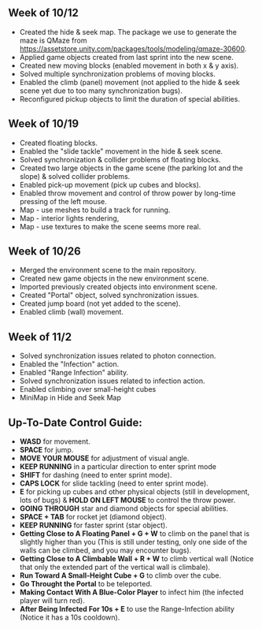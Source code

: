 ## Week of 10/12
* Created the hide & seek map. The package we use to generate the maze is QMaze from https://assetstore.unity.com/packages/tools/modeling/qmaze-30600.
* Applied game objects created from last sprint into the new scene.
* Created new moving blocks (enabled movement in both x & y axis).
* Solved multiple synchronization problems of moving blocks.
* Enabled the climb (panel) movement (not applied to the hide & seek scene yet due to too many synchronization bugs).
* Reconfigured pickup objects to limit the duration of special abilities.

## Week of 10/19
* Created floating blocks.
* Enabled the "slide tackle" movement in the hide & seek scene.
* Solved synchronization & collider problems of floating blocks.
* Created two large objects in the game scene (the parking lot and the slope) & solved collider problems.
* Enabled pick-up movement (pick up cubes and blocks).
* Enabled throw movement and control of throw power by long-time pressing of the left mouse.
* Map - use meshes to build a track for running.
* Map - interior lights rendering,
* Map - use textures to make the scene seems more real.

## Week of 10/26
* Merged the environment scene to the main repository.
* Created new game objects in the new environment scene.
* Imported previously created objects into environment scene.
* Created "Portal" object, solved synchronization issues.
* Created jump board (not yet added to the scene).
* Enabled climb (wall) movement.

## Week of 11/2
* Solved synchronization issues related to photon connection.
* Enabled the "Infection" action.
* Enabled "Range Infection" ability.
* Solved synchronization issues related to infection action.
* Enabled climbing over small-height cubes
* MiniMap in Hide and Seek Map

## Up-To-Date Control Guide:
* **WASD** for movement.
* **SPACE** for jump.
* **MOVE YOUR MOUSE** for adjustment of visual angle.
* **KEEP RUNNING** in a particular direction to enter sprint mode
* **SHIFT** for dashing (need to enter sprint mode).
* **CAPS LOCK** for slide tackling (need to enter sprint mode).
* **E** for picking up cubes and other physical objects (still in development, lots of bugs) & **HOLD ON LEFT MOUSE** to control the throw power.
* **GOING THROUGH** star and diamond objects for special abilities.
* **SPACE + TAB** for rocket jet (diamond object).
* **KEEP RUNNING** for faster sprint (star object).
* **Getting Close to A Floating Panel + G + W** to climb on the panel that is slightly higher than you (This is still under testing, only one side of the walls can be climbed, and you may encounter bugs).
* **Getting Close to A Climbable Wall + R + W** to climb vertical wall (Notice that only the extended part of the vertical wall is climbale).
* **Run Toward A Small-Height Cube + G** to climb over the cube.
* **Go Throught the Portal** to be teleported.
* **Making Contact With A Blue-Color Player** to infect him (the infected player will turn red).
* **After Being Infected For 10s + E** to use the Range-Infection ability (Notice it has a 10s cooldown).
